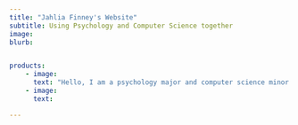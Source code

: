 ```yaml
---
title: "Jahlia Finney's Website"
subtitle: Using Psychology and Computer Science together
image:
blurb:


products:
    - image:
      text: "Hello, I am a psychology major and computer science minor that is interested in fields where there are strong intersections between the two, such as: human Computer Interaction and Human Factors Psychology. On this website, you'll find my contact information as well as links to my Github and LinkedIn accounts respectively"
    - image:
      text:

---
```

